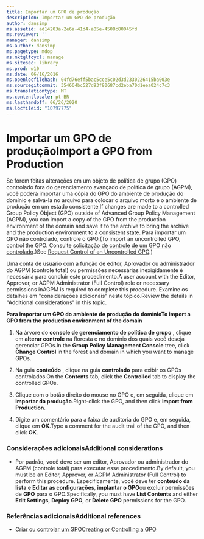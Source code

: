 ```yaml
---
title: Importar um GPO de produção
description: Importar um GPO de produção
author: dansimp
ms.assetid: ad14203a-2e6a-41d4-a05e-4508c80045fd
ms.reviewer: ''
manager: dansimp
ms.author: dansimp
ms.pagetype: mdop
ms.mktglfcycl: manage
ms.sitesec: library
ms.prod: w10
ms.date: 06/16/2016
ms.openlocfilehash: 04fd76eff5bac5cce5c02d3d2330226415ba003e
ms.sourcegitcommit: 354664bc527d93f80687cd2eba70d1eea024c7c3
ms.translationtype: MT
ms.contentlocale: pt-BR
ms.lasthandoff: 06/26/2020
ms.locfileid: "10797775"
---
```

# <span data-ttu-id="a8f8f-103">Importar um GPO de produção</span><span class="sxs-lookup"><span data-stu-id="a8f8f-103">Import a GPO from Production</span></span>


<span data-ttu-id="a8f8f-104">Se forem feitas alterações em um objeto de política de grupo (GPO) controlado fora do gerenciamento avançado de política de grupo (AGPM), você poderá importar uma cópia do GPO do ambiente de produção do domínio e salvá-la no arquivo para colocar o arquivo morto e o ambiente de produção em um estado consistente.</span><span class="sxs-lookup"><span data-stu-id="a8f8f-104">If changes are made to a controlled Group Policy Object (GPO) outside of Advanced Group Policy Management (AGPM), you can import a copy of the GPO from the production environment of the domain and save it to the archive to bring the archive and the production environment to a consistent state.</span></span> <span data-ttu-id="a8f8f-105">Para importar um GPO não controlado, controle o GPO.</span><span class="sxs-lookup"><span data-stu-id="a8f8f-105">(To import an uncontrolled GPO, control the GPO.</span></span> <span data-ttu-id="a8f8f-106">Consulte [solicitação de controle de um GPO não controlado](request-control-of-an-uncontrolled-gpo-agpm40.md).)</span><span class="sxs-lookup"><span data-stu-id="a8f8f-106">See [Request Control of an Uncontrolled GPO](request-control-of-an-uncontrolled-gpo-agpm40.md).)</span></span>

<span data-ttu-id="a8f8f-107">Uma conta de usuário com a função de editor, Aprovador ou administrador do AGPM (controle total) ou permissões necessárias inexigidamente é necessária para concluir este procedimento.</span><span class="sxs-lookup"><span data-stu-id="a8f8f-107">A user account with the Editor, Approver, or AGPM Administrator (Full Control) role or necessary permissions inAGPM is required to complete this procedure.</span></span> <span data-ttu-id="a8f8f-108">Examine os detalhes em "considerações adicionais" neste tópico.</span><span class="sxs-lookup"><span data-stu-id="a8f8f-108">Review the details in "Additional considerations" in this topic.</span></span>

**<span data-ttu-id="a8f8f-109">Para importar um GPO do ambiente de produção do domínio</span><span class="sxs-lookup"><span data-stu-id="a8f8f-109">To import a GPO from the production environment of the domain</span></span>**

1.  <span data-ttu-id="a8f8f-110">Na árvore do **console de gerenciamento de política de grupo** , clique em **alterar controle** na floresta e no domínio dos quais você deseja gerenciar GPOs.</span><span class="sxs-lookup"><span data-stu-id="a8f8f-110">In the **Group Policy Management Console** tree, click **Change Control** in the forest and domain in which you want to manage GPOs.</span></span>

2.  <span data-ttu-id="a8f8f-111">Na guia **conteúdo** , clique na guia **controlado** para exibir os GPOs controlados.</span><span class="sxs-lookup"><span data-stu-id="a8f8f-111">On the **Contents** tab, click the **Controlled** tab to display the controlled GPOs.</span></span>

3.  <span data-ttu-id="a8f8f-112">Clique com o botão direito do mouse no GPO e, em seguida, clique em **importar da produção**.</span><span class="sxs-lookup"><span data-stu-id="a8f8f-112">Right-click the GPO, and then click **Import from Production**.</span></span>

4.  <span data-ttu-id="a8f8f-113">Digite um comentário para a faixa de auditoria do GPO e, em seguida, clique em **OK**.</span><span class="sxs-lookup"><span data-stu-id="a8f8f-113">Type a comment for the audit trail of the GPO, and then click **OK**.</span></span>

### <span data-ttu-id="a8f8f-114">Considerações adicionais</span><span class="sxs-lookup"><span data-stu-id="a8f8f-114">Additional considerations</span></span>

-   <span data-ttu-id="a8f8f-115">Por padrão, você deve ser um editor, Aprovador ou administrador do AGPM (controle total) para executar esse procedimento.</span><span class="sxs-lookup"><span data-stu-id="a8f8f-115">By default, you must be an Editor, Approver, or AGPM Administrator (Full Control) to perform this procedure.</span></span> <span data-ttu-id="a8f8f-116">Especificamente, você deve ter **conteúdo da lista** e **Editar as configurações**, **implantar o GPO**ou excluir permissões de **GPO** para o GPO.</span><span class="sxs-lookup"><span data-stu-id="a8f8f-116">Specifically, you must have **List Contents** and either **Edit Settings**, **Deploy GPO**, or **Delete GPO** permissions for the GPO.</span></span>

### <span data-ttu-id="a8f8f-117">Referências adicionais</span><span class="sxs-lookup"><span data-stu-id="a8f8f-117">Additional references</span></span>

-   [<span data-ttu-id="a8f8f-118">Criar ou controlar um GPO</span><span class="sxs-lookup"><span data-stu-id="a8f8f-118">Creating or Controlling a GPO</span></span>](creating-or-controlling-a-gpo-agpm40-ed.md)

 

 





